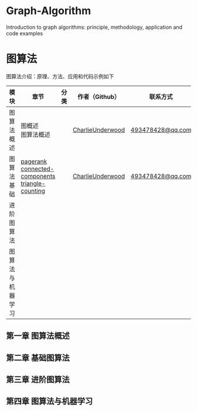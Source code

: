 # Graph-Algorithm
Introduction to graph algorithms: principle, methodology, application and code examples



# 图算法

图算法介绍：原理、方法、应用和代码示例如下



| 模块             | 章节                                                         | 分类 | 作者（Github）                                          | 联系方式         |
| ---------------- | ------------------------------------------------------------ | ---- | ------------------------------------------------------- | ---------------- |
| 图算法概述       | 图概述<br/>图算法概述                                        |      | [CharlieUnderwood](https://github.com/CharlieUnderwood) | 493478428@qq.com |
| 图算法基础       | [pagerank](https://github.com/CharlieUnderwood/Graph-Algorithm/blob/master/blog/pagerank.md)<br/>[connected-components]()<br>[triangle-counting]() |      | [CharlieUnderwood](https://github.com/CharlieUnderwood) | 493478428@qq.com |
| 进阶图算法       |                                                              |      |                                                         |                  |
| 图算法与机器学习 |                                                              |      |                                                         |                  |



## 第一章 图算法概述



## 第二章 基础图算法



## 第三章 进阶图算法



## 第四章 图算法与机器学习